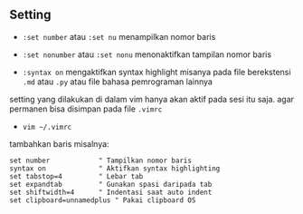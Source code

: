 ## Setting
- `:set number` atau `:set nu` menampilkan nomor baris
- `:set nonumber` atau `:set nonu` menonaktifkan tampilan nomor baris

- `:syntax on` mengaktifkan syntax highlight misanya pada file berekstensi `.md` atau `.py` atau file bahasa pemrograman lainnya

setting yang dilakukan di dalam vim hanya akan aktif pada sesi itu saja. agar permanen bisa disimpan pada file `.vimrc`
- `vim ~/.vimrc`

tambahkan baris misalnya:

```
set number            " Tampilkan nomor baris
syntax on             " Aktifkan syntax highlighting
set tabstop=4         " Lebar tab
set expandtab         " Gunakan spasi daripada tab
set shiftwidth=4      " Indentasi saat auto indent
set clipboard=unnamedplus " Pakai clipboard OS
```
